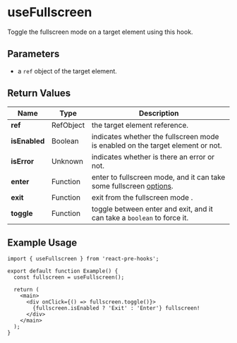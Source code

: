 # useFullscreen

Toggle the fullscreen mode on a target element using this hook.

## Parameters

- a `ref` object of the target element.

## Return Values

| Name          | Type      | Description                                                                                                                                              |
| ------------- | --------- | -------------------------------------------------------------------------------------------------------------------------------------------------------- |
| **ref**       | RefObject | the target element reference.                                                                                                                            |
| **isEnabled** | Boolean   | indicates whether the fullscreen mode is enabled on the target element or not.                                                                           |
| **isError**   | Unknown   | indicates whether is there an error or not.                                                                                                              |
| **enter**     | Function  | enter to fullscreen mode, and it can take some fullscreen [options](https://developer.mozilla.org/en-US/docs/Web/API/Element/requestFullscreen#options). |
| **exit**      | Function  | exit from the fullscreen mode .                                                                                                                          |
| **toggle**    | Function  | toggle between enter and exit, and it can take a `boolean` to force it.                                                                                  |

## Example Usage

```tsx
import { useFullscreen } from 'react-pre-hooks';

export default function Example() {
  const fullscreen = useFullscreen();

  return (
    <main>
      <div onClick={() => fullscreen.toggle()}>
        {fullscreen.isEnabled ? 'Exit' : 'Enter'} fullscreen!
      </div>
    </main>
  );
}
```
